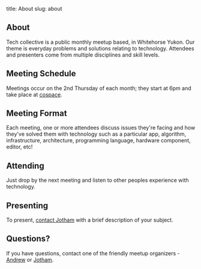 title: About
slug: about

## About

Tech collective is a public monthly meetup based, in Whitehorse Yukon. Our
theme is everyday problems and solutions relating to technology. Attendees and
presenters come from multiple disciplines and skill levels.

## Meeting Schedule

Meetings occur on the 2nd Thursday of each month; they start at 6pm and take
place at [cospace](http://cospacenorth.com).

## Meeting Format

Each meeting, one or more attendees discuss issues they're facing and how
they've solved them with technology such as a particular app, algorithm,
infrastructure, architecture, programming language, hardware component, editor,
etc!

## Attending

Just drop by the next meeting and listen to other peoples experience with
technology.

## Presenting

To present, [contact Jotham](mailto:jothamapaloo@gmail.com) with a brief
description of your subject.

## Questions?

If you have questions, contact one of the friendly meetup organizers -
[Andrew](mailto:andrew@anlek.com) or [Jotham](mailto:jothamapaloo@gmail.com).
